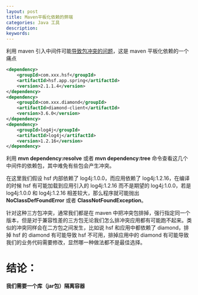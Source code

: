 ```yaml
---
layout: post
title: Maven平板化依赖的弊端
categories: Java 工具
description: 
keywords: 
---
```


利用 maven 引入中间件可能[导致包冲突的问题](https://bingoex.github.io/2017/07/01/maven-instruct/#%E5%A6%82%E4%BD%95%E9%9A%94%E7%A6%BBjar%E5%8C%85)，这是 maven 平板化依赖的一个痛点

```xml
<dependency>
    <groupId>com.xxx.hsf</groupId>
    <artifactId>hsf.app.spring</artifactId>
    <version>2.1.1.4</version>
</dependency>
<dependency>
    <groupId>com.xxx.diamond</groupId>
    <artifactId>diamond-client</artifactId>
    <version>3.6.0</version>
</dependency>
<dependency>
    <groupId>log4j</groupId>
    <artifactId>log4j</artifactId>
    <version>1.2.16</version>
</dependency> 
```

利用 **mvn dependency:resolve** 或者 **mvn dependency:tree** 命令查看这几个中间件的依赖包，其中难免有些包会产生冲突。

在这里我们假设 hsf 内部依赖了 log4j:1.0.0，而应用依赖了 log4j:1.2.16，在编译的时候 hsf 有可能加载到应用引入的 log4j:1.2.16 而不是期望的 log4j:1.0.0，若是 log4j:1.0.0 和 log4j:1.2.16 相差较大，那么程序就可能抛出 **NoClassDefFoundError** 或者 **ClassNotFoundException**。

针对这种三方包冲突，通常我们都是在 maven 中把冲突包排掉，强行指定同一个版本，但是对于兼容性差的三方包无论我们怎么排冲突应用都有可能跑不起来。类似的冲突同样会在二方包之间发生，比如说 hsf 和应用中都依赖了 diamond，排掉 hsf 的 diamond 有可能导致 hsf 不可用，排掉应用中的 diamond 有可能导致我们的业务代码需要修改，显然哪一种做法都不是最佳选择。


# 结论：

**我们需要一个库（jar包）隔离容器**

